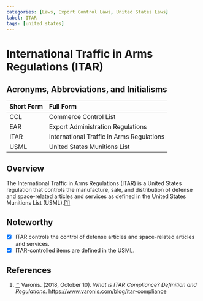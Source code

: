 ```yaml
---
categories: [Laws, Export Control Laws, United States Laws]
label: ITAR
tags: [united states]
---
```


# International Traffic in Arms Regulations (ITAR)

## Acronyms, Abbreviations, and Initialisms

Short Form | Full Form
:--- | :---
CCL | Commerce Control List
EAR | Export Administration Regulations
ITAR | International Traffic in Arms Regulations
USML | United States Munitions List

## Overview

<span id="rev1"></span>The International Traffic in Arms Regulations (ITAR) is a United States regulation that controls the manufacture, sale, and distribution of defense and space-related articles and services as defined in the United States Munitions List (USML).[[1]](#ref1)

## Noteworthy

- [x] ITAR controls the control of defense articles and space-related articles and services.
- [x] ITAR-controlled items are defined in the USML.

## References

1. <span id="ref1"></span>[⌃](#rev1) Varonis. (2018, October 10). *What is ITAR Compliance? Definition and Regulations*. https://www.varonis.com/blog/itar-compliance